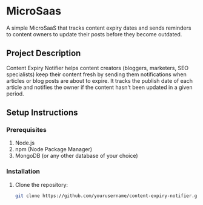 # MicroSaas
A simple MicroSaaS that tracks content expiry dates and sends reminders to content owners to update their posts before they become outdated.

## Project Description

Content Expiry Notifier helps content creators (bloggers, marketers, SEO specialists) keep their content fresh by sending them notifications when articles or blog posts are about to expire. It tracks the publish date of each article and notifies the owner if the content hasn't been updated in a given period.

## Setup Instructions

### Prerequisites
1. Node.js
2. npm (Node Package Manager)
3. MongoDB (or any other database of your choice)

### Installation

1. Clone the repository:
   ```bash
   git clone https://github.com/yourusername/content-expiry-notifier.git
